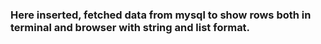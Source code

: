 ### Here inserted, fetched data from mysql to show rows both in terminal and browser with string and list format. 
